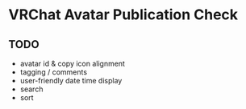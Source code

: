 # VRChat Avatar Publication Check

## TODO

- avatar id & copy icon alignment
- tagging / comments
- user-friendly date time display
- search
- sort
